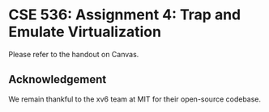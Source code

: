 # CSE 536: Assignment 4: Trap and Emulate Virtualization

Please refer to the handout on Canvas.

## Acknowledgement

We remain thankful to the xv6 team at MIT for their open-source codebase. 
